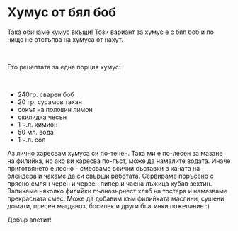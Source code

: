 # Хумус от бял боб

Така обичаме хумус вкъщи! Този вариант за хумус е с бял боб и по нищо не отстъпва на хумуса от нахут.

&nbsp;

Ето рецептата за една порция хумус:

&nbsp;
<ul>
	<li>240гр. сварен боб</li>
	<li>20 гр. сусамов тахан</li>
	<li>сокът на половин лимон</li>
	<li>скилидка чесън</li>
	<li>1 ч.л. кимион</li>
	<li>50 мл. вода</li>
	<li>1 ч.л. сол</li>
</ul>


Аз лично харесвам хумуса си по-течен. Така ми е по-лесен за мазане на филийка, но ако ви харесва по-гъст, може да намалите водата. Иначе приготвянето е лесно - смесваме всички съставки в каната на блендера и чакаме да си свърши работата. Сервираме поръсено с прясно смлян черен и червен пипер и чаена лъжица хубав зехтин. Запичаме няколко филийки пълнозърнест хляб на тостера и намазваме прекрасната смес. Може да добавим към филийката маслини, сушени домати, пресен магданоз, босилек и други благинки пожелание :)

Добър апетит!